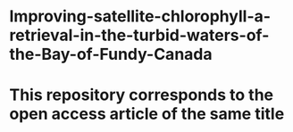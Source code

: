 # Improving-satellite-chlorophyll-a-retrieval-in-the-turbid-waters-of-the-Bay-of-Fundy-Canada

# This repository corresponds to the open access article of the same title
